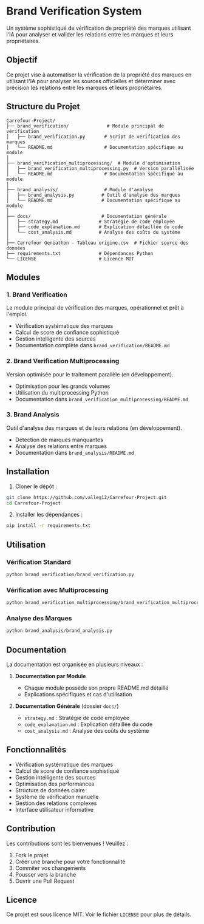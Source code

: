 # Brand Verification System

Un système sophistiqué de vérification de propriété des marques utilisant l'IA pour analyser et valider les relations entre les marques et leurs propriétaires.

## Objectif

Ce projet vise à automatiser la vérification de la propriété des marques en utilisant l'IA pour analyser les sources officielles et déterminer avec précision les relations entre les marques et leurs propriétaires.

## Structure du Projet

```
Carrefour-Project/
├── brand_verification/              # Module principal de vérification
│   ├── brand_verification.py       # Script de vérification des marques
│   └── README.md                   # Documentation spécifique au module
│
├── brand_verification_multiprocessing/  # Module d'optimisation
│   ├── brand_verification_multiprocessing.py  # Version parallélisée
│   └── README.md                   # Documentation spécifique au module
│
├── brand_analysis/                 # Module d'analyse
│   ├── brand_analysis.py          # Outil d'analyse des marques
│   └── README.md                  # Documentation spécifique au module
│
├── docs/                          # Documentation générale
│   ├── strategy.md               # Stratégie de code employée
│   ├── code_explanation.md       # Explication détaillée du code
│   └── cost_analysis.md          # Analyse des coûts du système
│
├── Carrefour Geniathon - Tableau origine.csv  # Fichier source des données
├── requirements.txt              # Dépendances Python
└── LICENSE                       # Licence MIT
```

## Modules

### 1. Brand Verification
Le module principal de vérification des marques, opérationnel et prêt à l'emploi.
- Vérification systématique des marques
- Calcul de score de confiance sophistiqué
- Gestion intelligente des sources
- Documentation complète dans `brand_verification/README.md`

### 2. Brand Verification Multiprocessing
Version optimisée pour le traitement parallèle (en développement).
- Optimisation pour les grands volumes
- Utilisation du multiprocessing Python
- Documentation dans `brand_verification_multiprocessing/README.md`

### 3. Brand Analysis
Outil d'analyse des marques et de leurs relations (en développement).
- Détection de marques manquantes
- Analyse des relations entre marques
- Documentation dans `brand_analysis/README.md`

## Installation

1. Cloner le dépôt :
```bash
git clone https://github.com/valleg12/Carrefour-Project.git
cd Carrefour-Project
```

2. Installer les dépendances :
```bash
pip install -r requirements.txt
```

## Utilisation

### Vérification Standard
```bash
python brand_verification/brand_verification.py
```

### Vérification avec Multiprocessing
```bash
python brand_verification_multiprocessing/brand_verification_multiprocessing.py
```

### Analyse des Marques
```bash
python brand_analysis/brand_analysis.py
```

## Documentation

La documentation est organisée en plusieurs niveaux :

1. **Documentation par Module**
   - Chaque module possède son propre README.md détaillé
   - Explications spécifiques et cas d'utilisation

2. **Documentation Générale** (dossier `docs/`)
   - `strategy.md` : Stratégie de code employée
   - `code_explanation.md` : Explication détaillée du code
   - `cost_analysis.md` : Analyse des coûts du système

## Fonctionnalités

- Vérification systématique des marques
- Calcul de score de confiance sophistiqué
- Gestion intelligente des sources
- Optimisation des performances
- Structure de données claire
- Système de vérification manuelle
- Gestion des relations complexes
- Interface utilisateur informative

## Contribution

Les contributions sont les bienvenues ! Veuillez :
1. Fork le projet
2. Créer une branche pour votre fonctionnalité
3. Commiter vos changements
4. Pousser vers la branche
5. Ouvrir une Pull Request

## Licence

Ce projet est sous licence MIT. Voir le fichier `LICENSE` pour plus de détails. 